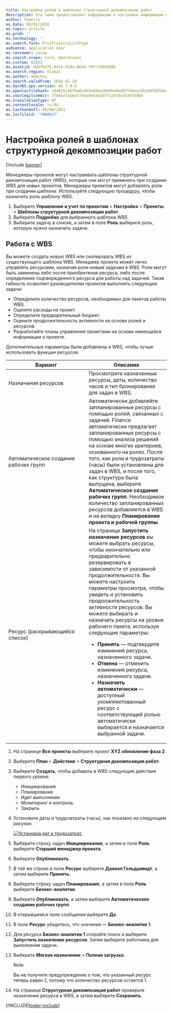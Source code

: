 ```yaml
---
title: Настройка ролей в шаблонах структурной декомпозиции работ
description: Эта тема предоставляет информацию о настройке информации о ролях в шаблонах структурной декомпозиции работ.
author: Yowelle
ms.date: 09/01/2020
ms.topic: article
ms.prod: ''
ms.technology: ''
ms.search.form: ProjProjectsListPage
audience: Application User
ms.reviewer: josaw
ms.search.scope: Core, Operations
ms.custom: 82022
ms.assetid: bd2fb375-84c6-428a-8e54-f0f719045898
ms.search.region: Global
ms.author: andchoi
ms.search.validFrom: 2016-02-28
ms.dyn365.ops.version: AX 7.0.0
ms.openlocfilehash: c84015c46f0a8c9d3d48be1b995d4bdd7fd8ee25b240f455bbe2031f42adc0f5
ms.sourcegitcommit: 7f8d1e7a16af769adb43d1877c28fdce53975db8
ms.translationtype: HT
ms.contentlocale: ru-RU
ms.lasthandoff: 08/06/2021
ms.locfileid: "7008917"
---
```

# <a name="set-up-roles-on-work-breakdown-structure-templates"></a>Настройка ролей в шаблонах структурной декомпозиции работ

[!include [banner](../includes/banner.md)]

Менеджеры проектов могут настраивать шаблоны структурной декомпозиции работ (WBS), которые они могут применять при создании WBS для новых проектов. Менеджеры проектов могут добавлять роли при создании шаблона. Используйте следующую процедуру, чтобы назначить роль шаблону WBS.

1. Выберите **Управление и учет по проектам** > **Настройка** > **Проекты** > **Шаблоны структурной декомпозиции работ**.
2. Выберите **Подробно** для выбранного шаблона WBS.
3. Выберите задачу в списке, а затем в поле **Роль** выберите роль, которую нужно назначить задаче.

## <a name="work-with-a-wbs"></a>Работа с WBS

Вы можете создать новую WBS или скопировать WBS из существующего шаблона WBS. Менеджер проекта может легко управлять ресурсами, назначая роли новым задачам в WBS. Роли могут быть заменены либо после приобретения ресурса, либо после определения подтвержденного ресурса для работы над задачей. Такая гибкость позволяет руководителям проектов выполнять следующие задачи:

- Определите количество ресурсов, необходимых для пакетов работы WBS.
- Оцените расходы на проект.
- Определите предварительный бюджет.
- Оцените продолжительность активности на основе ролей и ресурсов.
- Разработайте планы управления проектами на основе имеющейся информации о проекте.

Дополнительные параметры были добавлены в WBS, чтобы лучше использовать функции ресурсов.

<table>
<colgroup>
<col width="50%" />
<col width="50%" />
</colgroup>
<thead>
<tr class="header">
<th>Вариант</th>
<th>Описание</th>
</tr>
</thead>
<tbody>
<tr class="odd">
<td>Назначения ресурсов</td>
<td>Просмотрите назначенные ресурсы, даты, количество часов и тип бронирования для задач в WBS.</td>
</tr>
<tr class="even">
<td>Автоматическое создание рабочих групп</td>
<td>Автоматически добавляйте запланированные ресурсы с помощью ролей, связанных с задачей. Finance автоматически предлагает запланированные ресурсы с помощью анализа решений на основе многих критериев, основанного на ролях. После того, как роли и трудозатраты (часы) были установлены для задач в WBS, и после того, как структура была выпущена, выберите <strong>Автоматическое создание рабочих групп</strong>. Необходимое количество запланированных ресурсов добавляется в WBS и на вкладку <strong>Планирование проекта и рабочей группы</strong>.</td>
</tr>
<tr class="odd">
<td>Ресурс (раскрывающийся список)</td>
<td>На странице <strong>Запустить назначение ресурсов</strong> вы можете выбрать ресурсы, чтобы окончательно или предварительно резервировать в зависимости от указанной продолжительности. Вы можете настроить параметры просмотра, чтобы увидеть и установить продолжительность активности ресурсов. Вы можете выбирать и назначать ресурсы на уровне рабочего пакета, используя следующие параметры:
<ul>
<li><strong>Принять</strong> — подтвердите изменения ресурса, назначенного задаче.</li>
<li><strong>Отмена</strong> — отменить изменения ресурса, назначенного задаче.</li>
<li><strong>Назначить автоматически</strong> — доступный укомплектованный ресурс с соответствующей ролью автоматически выбирается и назначается выбранной задаче.</li>
</ul></td>
</tr>
</tbody>
</table>

1. На странице **Все проекты** выберите проект **XYZ обновление фаза 2**.
2. Выберите **План** > **Действия** > **Структурная декомпозиция работ**.
3. Выберите **Создать**, чтобы добавить в WBS следующие действия первого уровня:

    - Инициирование
    - Планирование
    - Идет выполнение
    - Мониторинг и контроль
    - Закрыть

4. Установите даты и трудозатраты (часы), как показано на следующем рисунке.

    [![Установка дат и трудозатрат.](./media/projectresourcing10.jpg)](./media/projectresourcing10.jpg)

5. Выберите строку задач **Инициирование**, а затем в поле **Роль** выберите **Старший менеджер проекта**.
6. Выберите **Опубликовать**.
7. В той же строке в поле **Ресурс** выберите **Даниэл Гольдшмидт**, а затем выберите **Принять**.
8. Выберите строку задач **Планирование**, а затем в поле **Роль** выберите **Бизнес-аналитик**.
9. Выберите **Опубликовать**, а затем выберите **Автоматическое создание рабочих групп**.
10. В открывшемся поле сообщения выберите **Да**.
11. В поле **Ресурс** убедитесь, что значение — **Бизнес-аналитик 1**.
12. Для ресурса **Бизнес-аналитик 1** откройте поиск и выберите **Запустить назначение ресурсов**. Затем выберите работника для выполнения задачи.
13. Выберите **Мягкое назначение** &gt; **Полная загрузка**.

    > [!NOTE] 
    > Вы не получите предупреждение о том, что указанный ресурс теперь равен 2, потому что количество ресурсов остается 1.

14. На странице **Структурная декомпозиция работ** проверьте назначение ресурса в WBS, а затем выберите **Сохранить**.


[!INCLUDE[footer-include](../includes/footer-banner.md)]